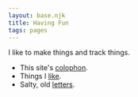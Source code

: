 ```yaml
--- 
layout: base.njk
title: Having Fun
tags: pages
---
```


I like to make things and track things. 

- This site's [colophon](/colophon).
- Things I [like](/likes).
- Salty, old [letters](/letters). 


